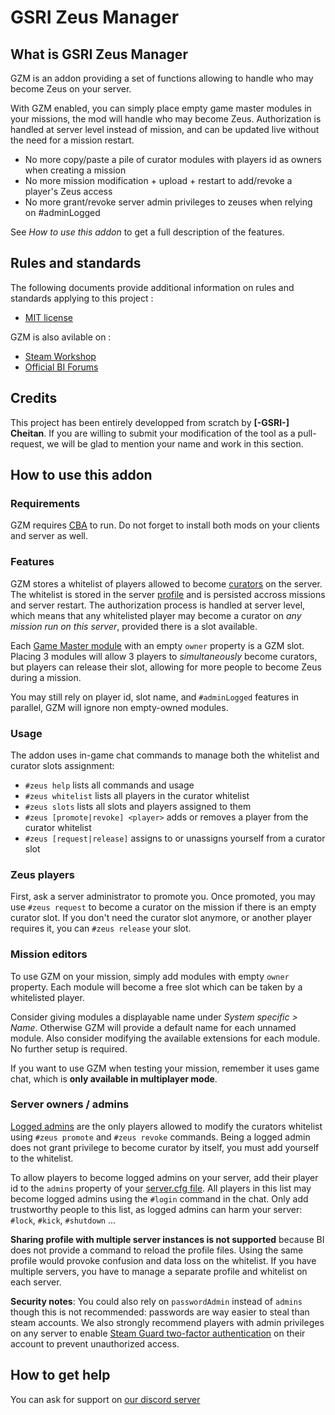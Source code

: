 # GSRI Zeus Manager

## What is GSRI Zeus Manager
GZM is an addon providing a set of functions allowing to handle who may become Zeus on your server.

With GZM enabled, you can simply place empty game master modules in your missions, the mod will handle who may become Zeus.
Authorization is handled at server level instead of mission, and can be updated live without the need for a mission restart.

*   No more copy/paste a pile of curator modules with players id as owners when creating a mission
*   No more mission modification + upload + restart to add/revoke a player's Zeus access
*   No more grant/revoke server admin privileges to zeuses when relying on #adminLogged

See *How to use this addon* to get a full description of the features.

## Rules and standards
The following documents provide additional information on rules and standards applying to this project :

*   [MIT license](../LICENSE.md)

GZM is also avilable on :

*   [Steam Workshop](https://steamcommunity.com/sharedfiles/filedetails/?id=1937479604)
*   [Official BI Forums](https://forums.bohemia.net/forums/topic/226163-gsri-zeus-manager/)

## Credits
This project has been entirely developped from scratch by __[-GSRI-] Cheitan__. If you are willing to submit your modification of the tool as a pull-request, we will be glad to mention your name and work in this section.

## How to use this addon

### Requirements
GZM requires [CBA](https://github.com/CBATeam/CBA_A3) to run.
Do not forget to install both mods on your clients and server as well.

### Features
GZM stores a whitelist of players allowed to become [curators](https://community.bistudio.com/wiki/Arma_3_Curator) on the server.
The whitelist is stored in the server [profile](https://community.bistudio.com/wiki/Profile) and is persisted accross missions and server restart.
The authorization process is handled at server level, which means that any whitelisted player may become a curator on *any mission run on this server*, provided there is a slot available.

Each [Game Master module](https://community.bistudio.com/wiki/Arma_3_Module:_Game_Master) with an empty `owner` property is a GZM slot.
Placing 3 modules will allow 3 players to *simultaneously* become curators, but players can release their slot, allowing for more people to become Zeus during a mission.

You may still rely on player id, slot name, and `#adminLogged` features in parallel, GZM will ignore non empty-owned modules.

### Usage
The addon uses in-game chat commands to manage both the whitelist and curator slots assignment:
*   `#zeus help` lists all commands and usage
*   `#zeus whitelist` lists all players in the curator whitelist
*   `#zeus slots` lists all slots and players assigned to them
*   `#zeus [promote|revoke] <player>` adds or removes a player from the curator whitelist
*   `#zeus [request|release]` assigns to or unassigns yourself from a curator slot

### Zeus players
First, ask a server administrator to promote you.
Once promoted, you may use `#zeus request` to become a curator on the mission if there is an empty curator slot.
If you don't need the curator slot anymore, or another player requires it, you can `#zeus release` your slot.

### Mission editors
To use GZM on your mission, simply add modules with empty `owner` property.
Each module will become a free slot which can be taken by a whitelisted player.

Consider giving modules a displayable name under *System specific > Name*.
Otherwise GZM will provide a default name for each unnamed module.
Also consider modifying the available extensions for each module.
No further setup is required.

If you want to use GZM when testing your mission, remember it uses game chat, which is **only available in multiplayer mode**.

### Server owners / admins
[Logged admins](https://community.bistudio.com/wiki/serverCommandAvailable) are the only players allowed to modify the curators whitelist using `#zeus promote` and `#zeus revoke` commands.
Being a logged admin does not grant privilege to become curator by itself, you must add yourself to the whitelist.

To allow players to become logged admins on your server, add their player id to the `admins` property of your [server.cfg file](https://community.bistudio.com/wiki/server.cfg).
All players in this list may become logged admins using the `#login` command in the chat.
Only add trustworthy people to this list, as logged admins can harm your server: `#lock`, `#kick`, `#shutdown` ...

**Sharing profile with multiple server instances is not supported** because BI does not provide a command to reload the profile files.
Using the same profile would provoke confusion and data loss on the whitelist.
If you have multiple servers, you have to manage a separate profile and whitelist on each server.

**Security notes**:
You could also rely on `passwordAdmin` instead of `admins` though this is not recommended: passwords are way easier to steal than steam accounts.
We also strongly recommend players with admin privileges on any server to enable [Steam Guard two-factor authentication](https://support.steampowered.com/kb_article.php?ref=1266-OAFV-8478#steamguard) on their account to prevent unauthorized access.

## How to get help
You can ask for support on [our discord server](https://discord.gg/bhMn4jd)
